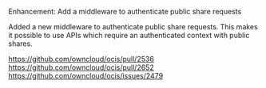 Enhancement: Add a middleware to authenticate public share requests

Added a new middleware to authenticate public share requests. This makes it possible to use APIs which require an authenticated context with public shares.

https://github.com/owncloud/ocis/pull/2536
https://github.com/owncloud/ocis/pull/2652
https://github.com/owncloud/ocis/issues/2479
